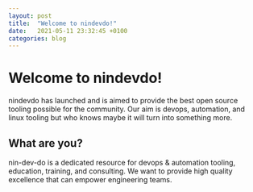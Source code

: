 ```yaml
---
layout: post
title:  "Welcome to nindevdo!"
date:   2021-05-11 23:32:45 +0100
categories: blog
---
```


# Welcome to nindevdo!
nindevdo has launched and is aimed to provide the best open source tooling possible for the community. Our aim is devops, automation, and linux tooling but who knows maybe it will turn into something more. 

## What are you?
nin-dev-do is a dedicated resource for devops & automation tooling, education, training, and consulting. We want to provide high quality excellence that can empower engineering teams.